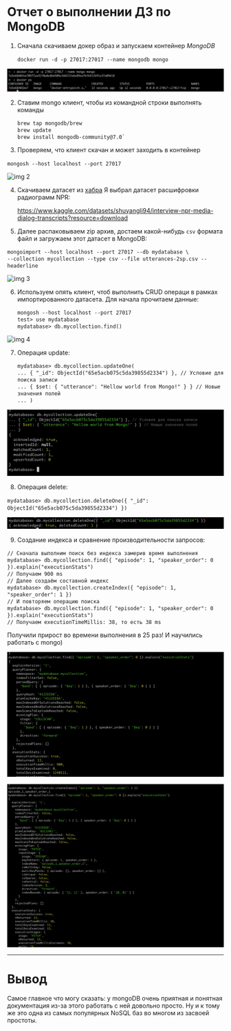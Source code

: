 # Отчет о выполнении ДЗ по MongoDB

1) Сначала скачиваем докер образ и запускаем контейнер *MongoDB*

    `docker run -d -p 27017:27017 --name mongodb mongo`

![img 1](hw1_images/1.png)

2) Ставим mongo клиент, чтобы из командной строки выполнять команды

    ```
   brew tap mongodb/brew
   brew update
   brew install mongodb-community@7.0`
   ```
   
3) Проверяем, что клиент скачан и может заходить в контейнер

`mongosh --host localhost --port 27017`

![img 2](hw1_images/2.png)

4) Скачиваем датасет из [хабра](https://habr.com/ru/companies/edison/articles/480408/)
Я выбрал датасет расшифровки радиограмм NPR:
   
   https://www.kaggle.com/datasets/shuyangli94/interview-npr-media-dialog-transcripts?resource=download

5) Далее распаковываем zip архив, достаем какой-нибудь `csv` формата файл и загружаем этот датасет в MongoDB:

 ```
 mongoimport --host localhost --port 27017 --db mydatabase \
 --collection mycollection --type csv --file utterances-2sp.csv --headerline
 ```

![img 3](hw1_images/3.png)

6) Используем опять клиент, чтоб выполнить CRUD операци в рамках импортированного датасета. Для начала прочитаем данные:

    ```
    mongosh --host localhost --port 27017
    test> use mydatabase
    mydatabase> db.mycollection.find()
    ```
   
![img 4](hw1_images/4.png)

7) Операция update:

    ```
   mydatabase> db.mycollection.updateOne(
   ... { "_id": ObjectId("65e5acb075c5da39855d2334") }, // Условие для поиска записи
   ... { $set: { "utterance": "Hellow world from Mongo!" } } // Новые значения полей
   ... )
   ```
   
![img 5](hw1_images/5.png)

8) Операция delete:

`mydatabase> db.mycollection.deleteOne({ "_id": ObjectId("65e5acb075c5da39855d2334") })`

![img 6](hw1_images/6.png)

9) Создание индекса и сравнение производительности запросов:

```
// Сначала выполним поиск без индекса замерив время выполнения
mydatabase> db.mycollection.find({ "episode": 1, "speaker_order": 0 }).explain("executionStats")
// Получаем 900 ms
// Далее создаём составной индекс
mydatabase> db.mycollection.createIndex({ "episode": 1, "speaker_order": 1 })
// И повторяем операцию поиска
mydatabase> db.mycollection.find({ "episode": 1, "speaker_order": 0 }).explain("executionStats")
// Получаем executionTimeMillis: 38, то есть 38 ms
```

Получили прирост во времени выполнения в 25 раз!
И научились работать с mongo)

![img 7](hw1_images/7.png)

![img 8](hw1_images/8.png)

------------
# Вывод
Самое главное что могу сказать: у mongoDB очень приятная и понятная документация из-за этого работать с ней довольно просто.
Ну и к тому же это одна из самых популярных NoSQL баз во многом из засвоей простоты.
